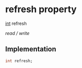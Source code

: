 


# refresh property






[int](https://api.flutter.dev/flutter/dart-core/int-class.html) refresh
  
_read / write_






## Implementation

```dart
int refresh;


```







